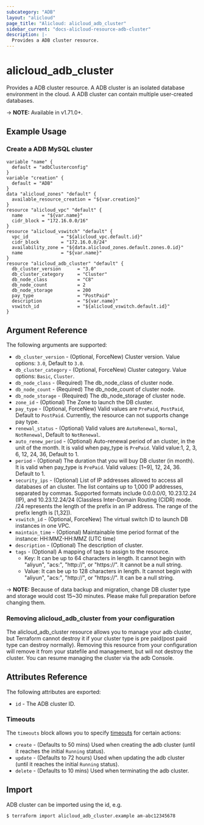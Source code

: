 ```yaml
---
subcategory: "ADB"
layout: "alicloud"
page_title: "Alicloud: alicloud_adb_cluster"
sidebar_current: "docs-alicloud-resource-adb-cluster"
description: |-
  Provides a ADB cluster resource.
---
```


# alicloud\_adb\_cluster

Provides a ADB cluster resource. A ADB cluster is an isolated database
environment in the cloud. A ADB cluster can contain multiple user-created
databases.

-> **NOTE:** Available in v1.71.0+.

## Example Usage

### Create a ADB MySQL cluster

```
variable "name" {
  default = "adbClusterconfig"
}
variable "creation" {
  default = "ADB"
}
data "alicloud_zones" "default" {
  available_resource_creation = "${var.creation}"
}
resource "alicloud_vpc" "default" {
  name       = "${var.name}"
  cidr_block = "172.16.0.0/16"
}
resource "alicloud_vswitch" "default" {
  vpc_id            = "${alicloud_vpc.default.id}"
  cidr_block        = "172.16.0.0/24"
  availability_zone = "${data.alicloud_zones.default.zones.0.id}"
  name              = "${var.name}"
}
resource "alicloud_adb_cluster" "default" {
  db_cluster_version      = "3.0"
  db_cluster_category     = "Cluster"
  db_node_class           = "C8"
  db_node_count           = 2
  db_node_storage         = 200
  pay_type                = "PostPaid"
  description             = "${var.name}"
  vswitch_id              = "${alicloud_vswitch.default.id}"
}
```

## Argument Reference

The following arguments are supported:

* `db_cluster_version` - (Optional, ForceNew) Cluster version. Value options: `3.0`, Default to `3.0`.
* `db_cluster_category` - (Optional, ForceNew) Cluster category. Value options: `Basic`, `Cluster`.
* `db_node_class` - (Required) The db_node_class of cluster node.
* `db_node_count` - (Required) The db_node_count of cluster node.
* `db_node_storage` - (Required) The db_node_storage of cluster node.
* `zone_id` - (Optional) The Zone to launch the DB cluster.
* `pay_type` - (Optional, ForceNew) Valid values are `PrePaid`, `PostPaid`, Default to `PostPaid`. Currently, the resource can not supports change pay type.
* `renewal_status` - (Optional) Valid values are `AutoRenewal`, `Normal`, `NotRenewal`, Default to `NotRenewal`.
* `auto_renew_period` - (Optional) Auto-renewal period of an cluster, in the unit of the month. It is valid when pay_type is `PrePaid`. Valid value:1, 2, 3, 6, 12, 24, 36, Default to 1.
* `period` - (Optional) The duration that you will buy DB cluster (in month). It is valid when pay_type is `PrePaid`. Valid values: [1~9], 12, 24, 36. Default to 1.
* `security_ips` - (Optional) List of IP addresses allowed to access all databases of an cluster. The list contains up to 1,000 IP addresses, separated by commas. Supported formats include 0.0.0.0/0, 10.23.12.24 (IP), and 10.23.12.24/24 (Classless Inter-Domain Routing (CIDR) mode. /24 represents the length of the prefix in an IP address. The range of the prefix length is [1,32]).
* `vswitch_id` - (Optional, ForceNew) The virtual switch ID to launch DB instances in one VPC.
* `maintain_time` - (Optional) Maintainable time period format of the instance: HH:MMZ-HH:MMZ (UTC time)
* `description` - (Optional) The description of cluster.
* `tags` - (Optional) A mapping of tags to assign to the resource.
    - Key: It can be up to 64 characters in length. It cannot begin with "aliyun", "acs:", "http://", or "https://". It cannot be a null string.
    - Value: It can be up to 128 characters in length. It cannot begin with "aliyun", "acs:", "http://", or "https://". It can be a null string.

-> **NOTE:** Because of data backup and migration, change DB cluster type and storage would cost 15~30 minutes. Please make full preparation before changing them.

### Removing alicloud_adb_cluster from your configuration
 
The alicloud_adb_cluster resource allows you to manage your adb cluster, but Terraform cannot destroy it if your cluster type is pre paid(post paid type can destroy normally). Removing this resource from your configuration will remove it from your statefile and management, but will not destroy the cluster. You can resume managing the cluster via the adb Console.
 
## Attributes Reference

The following attributes are exported:

* `id` - The ADB cluster ID.

### Timeouts

The `timeouts` block allows you to specify [timeouts](https://www.terraform.io/docs/configuration-0-11/resources.html#timeouts) for certain actions:

* `create` - (Defaults to 50 mins) Used when creating the adb cluster (until it reaches the initial `Running` status). 
* `update` - (Defaults to 72 hours) Used when updating the adb cluster (until it reaches the initial `Running` status). 
* `delete` - (Defaults to 10 mins) Used when terminating the adb cluster. 

## Import

ADB cluster can be imported using the id, e.g.

```
$ terraform import alicloud_adb_cluster.example am-abc12345678
```